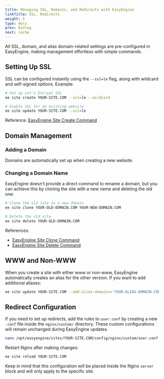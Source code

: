 ```yaml
---
title: Managing SSL, Domains, and Redirects with EasyEngine
linkTitle: SSL, Redirects
weight: 5
type: docs
prev: binlog
next: cache
---
```


All SSL, domain, and alias domain-related settings are pre-configured in EasyEngine, making management effortless with simple commands.  

## Setting Up SSL

SSL can be configured instantly using the `--ssl=le` flag, along with wildcard and self-signed options. Example:  

```bash
# Set up Let's Encrypt SSL
ee site create YOUR-SITE.COM --ssl=le --wildcard

# Enable SSL for an existing website
ee site update YOUR-SITE.COM --ssl=le
```

Reference: [EasyEngine Site Create Command](https://easyengine.io/commands/site/create/)  

## Domain Management

### Adding a Domain  
Domains are automatically set up when creating a new website.  

### Changing a Domain Name  
EasyEngine doesn’t provide a direct command to rename a domain, but you can achieve this by cloning the site with a new name and deleting the old one:  

```bash
# Clone the old site to a new domain
ee site clone YOUR-OLD-DOMAIN.COM YOUR-NEW-DOMAIN.COM

# Delete the old site
ee site delete YOUR-OLD-DOMAIN.COM
```

References:  
- [EasyEngine Site Clone Command](https://easyengine.io/commands/site/clone/)  
- [EasyEngine Site Delete Command](https://easyengine.io/commands/site/delete/)  

## WWW and Non-WWW  

When you create a site with either www or non-www, EasyEngine automatically creates an alias for the other version. If you want to add additional aliases:  

```bash
ee site update YOUR-SITE.COM --add-alias-domains='YOUR-ALIAS-DOMAIN.COM,*.YOUR-ALIAS-DOMAIN.COM,YOUR-ALIAS-DOMAIN-2.COM'
```

## Redirect Configuration  

If you need to set up redirects, add the rules to `user.conf` by creating a new `.conf` file inside the `nginx/custom/` directory. These custom configurations will remain unchanged during EasyEngine updates.  

```bash
nano /opt/easyengine/sites/YOUR-SITE.COM/config/nginx/custom/user.conf
```

Restart Nginx after making changes:  

```bash
ee site reload YOUR-SITE.COM
```

Keep in mind that this configuration will be placed inside the Nginx `server` block and will only apply to the specific site.  
